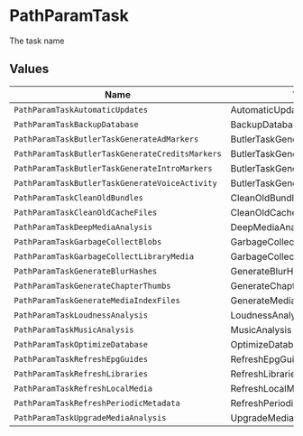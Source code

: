 # PathParamTask

The task name


## Values

| Name                                            | Value                                           |
| ----------------------------------------------- | ----------------------------------------------- |
| `PathParamTaskAutomaticUpdates`                 | AutomaticUpdates                                |
| `PathParamTaskBackupDatabase`                   | BackupDatabase                                  |
| `PathParamTaskButlerTaskGenerateAdMarkers`      | ButlerTaskGenerateAdMarkers                     |
| `PathParamTaskButlerTaskGenerateCreditsMarkers` | ButlerTaskGenerateCreditsMarkers                |
| `PathParamTaskButlerTaskGenerateIntroMarkers`   | ButlerTaskGenerateIntroMarkers                  |
| `PathParamTaskButlerTaskGenerateVoiceActivity`  | ButlerTaskGenerateVoiceActivity                 |
| `PathParamTaskCleanOldBundles`                  | CleanOldBundles                                 |
| `PathParamTaskCleanOldCacheFiles`               | CleanOldCacheFiles                              |
| `PathParamTaskDeepMediaAnalysis`                | DeepMediaAnalysis                               |
| `PathParamTaskGarbageCollectBlobs`              | GarbageCollectBlobs                             |
| `PathParamTaskGarbageCollectLibraryMedia`       | GarbageCollectLibraryMedia                      |
| `PathParamTaskGenerateBlurHashes`               | GenerateBlurHashes                              |
| `PathParamTaskGenerateChapterThumbs`            | GenerateChapterThumbs                           |
| `PathParamTaskGenerateMediaIndexFiles`          | GenerateMediaIndexFiles                         |
| `PathParamTaskLoudnessAnalysis`                 | LoudnessAnalysis                                |
| `PathParamTaskMusicAnalysis`                    | MusicAnalysis                                   |
| `PathParamTaskOptimizeDatabase`                 | OptimizeDatabase                                |
| `PathParamTaskRefreshEpgGuides`                 | RefreshEpgGuides                                |
| `PathParamTaskRefreshLibraries`                 | RefreshLibraries                                |
| `PathParamTaskRefreshLocalMedia`                | RefreshLocalMedia                               |
| `PathParamTaskRefreshPeriodicMetadata`          | RefreshPeriodicMetadata                         |
| `PathParamTaskUpgradeMediaAnalysis`             | UpgradeMediaAnalysis                            |